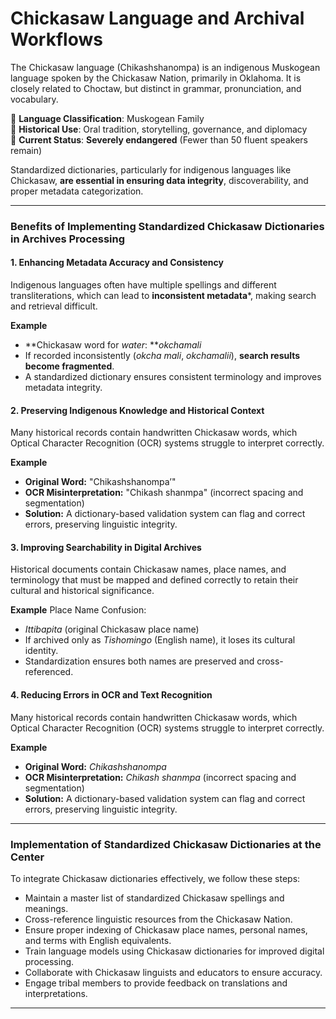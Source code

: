 # **Chickasaw Language and Archival Workflows**  


The Chickasaw language (Chikashshanompa) is an indigenous Muskogean language spoken by the Chickasaw Nation, primarily in Oklahoma. It is closely related to Choctaw, but distinct in grammar, pronunciation, and vocabulary.  

🔹 **Language Classification**: Muskogean Family  
🔹 **Historical Use**: Oral tradition, storytelling, governance, and diplomacy  
🔹 **Current Status**: **Severely endangered** (Fewer than 50 fluent speakers remain)  

Standardized dictionaries, particularly for indigenous languages like Chickasaw, **are essential in ensuring data integrity**, discoverability, and proper metadata categorization.

---

### **Benefits of Implementing Standardized Chickasaw Dictionaries in Archives Processing**

#### **1. Enhancing Metadata Accuracy and Consistency**
Indigenous languages often have multiple spellings and different transliterations, which can lead to **inconsistent metadata***, making search and retrieval difficult.

**Example**
- **Chickasaw word for *water*: ***okchamali*
- If recorded inconsistently (*okcha* *mali*, *okchamalii*), **search results become fragmented**.
- A standardized dictionary ensures consistent terminology and improves metadata integrity.

#### **2. Preserving Indigenous Knowledge and Historical Context**
Many historical records contain handwritten Chickasaw words, which Optical Character Recognition (OCR) systems struggle to interpret correctly.

**Example**
- **Original Word:** "Chikashshanompa’"
- **OCR Misinterpretation:** "Chikash shanmpa" (incorrect spacing and segmentation)
- **Solution:** A dictionary-based validation system can flag and correct errors, preserving linguistic integrity.

#### **3. Improving Searchability in Digital Archives**
Historical documents contain Chickasaw names, place names, and terminology that must be mapped and defined correctly to retain their cultural and historical significance.

**Example**
Place Name Confusion:
- *Ittibapita* (original Chickasaw place name)
- If archived only as *Tishomingo* (English name), it loses its cultural identity.
- Standardization ensures both names are preserved and cross-referenced.

#### **4. Reducing Errors in OCR and Text Recognition**
Many historical records contain handwritten Chickasaw words, which Optical Character Recognition (OCR) systems struggle to interpret correctly.

**Example**
- **Original Word:** *Chikashshanompa*
- **OCR Misinterpretation:** *Chikash shanmpa* (incorrect spacing and segmentation)
- **Solution:** A dictionary-based validation system can flag and correct errors, preserving linguistic integrity.

---

### **Implementation of Standardized Chickasaw Dictionaries at the Center**

To integrate Chickasaw dictionaries effectively, we follow these steps:

- Maintain a master list of standardized Chickasaw spellings and meanings.
- Cross-reference linguistic resources from the Chickasaw Nation.
- Ensure proper indexing of Chickasaw place names, personal names, and terms with English equivalents.
- Train language models using Chickasaw dictionaries for improved digital processing.
- Collaborate with Chickasaw linguists and educators to ensure accuracy.
- Engage tribal members to provide feedback on translations and interpretations.

---



